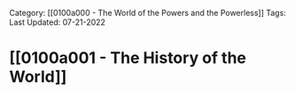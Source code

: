 Category: [[0100a000 - The World of the Powers and the Powerless]]
Tags:
Last Updated: 07-21-2022

# [[0100a001 - The History of the World]]